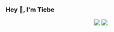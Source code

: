 ### Hey 👋, I'm Tiebe

<!-- Light Mode -->
<div align="center"> 
<picture>
  <source
    srcset="https://github-readme-stats-tiebe111.vercel.app/api?username=Tiebe&show_icons=true&count_private=true&line_height=28&hide_border=1&include_all_commits=true&card_width=450&role=OWNER,COLLABORATOR&exclude_repo=github-readme-stats&theme=dark"
    media="(prefers-color-scheme: dark)"
  />
  <source
    srcset="https://github-readme-stats-tiebe111.vercel.app/api?username=Tiebe&show_icons=true&count_private=true&line_height=28&hide_border=1&include_all_commits=true&card_width=450&role=OWNER,COLLABORATOR&exclude_repo=github-readme-stats"
    media="(prefers-color-scheme: light), (prefers-color-scheme: no-preference)"
  />
  <img src="https://github-readme-stats-tiebe111.vercel.app/api?username=Tiebe&show_icons=true&count_private=true&line_height=28&hide_border=1&include_all_commits=true&card_width=450&role=OWNER,COLLABORATOR&exclude_repo=github-readme-stat" />
</picture>

<picture>
  <source
    srcset="https://github-readme-stats-tiebe111.vercel.app/api/top-langs/?username=Tiebe&layout=compact&langs_count=10&hide_border=1&role=OWNER,COLLABORATOR&theme=dark"
    media="(prefers-color-scheme: dark)"
  />
  <source
    srcset="https://github-readme-stats-tiebe111.vercel.app/api/top-langs/?username=Tiebe&layout=compact&langs_count=10&hide_border=1&role=OWNER,COLLABORATOR"
    media="(prefers-color-scheme: light), (prefers-color-scheme: no-preference)"
  />
  <img src="https://github-readme-stats-tiebe111.vercel.app/api/top-langs/?username=Tiebe&layout=compact&langs_count=10&hide_border=1&role=OWNER,COLLABORATOR" />
</picture>
